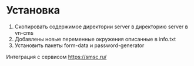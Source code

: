 # Установка

1. Скопировать содержимое директории server в директорию server в vn-cms
2. Добавлены новые переменные окружения описанные в info.txt
3. Установить пакеты form-data и password-generator

Интеграция с сервисом <https://smsc.ru/>
